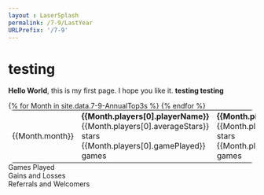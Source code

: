 ```yaml
---
layout : LaserSplash
permalink: /7-9/LastYear
URLPrefix: '/7-9'
---
```

# testing
**Hello World**, this is my first page. I hope you like it.
<b>testing testing </b>
<div class = "container">
  <div class = "row">
    <div class = "col-sm-6">
        <table class = "AnnualTop3s" style = "border-radius:10px; margin:0px">
        {% for Month in site.data.7-9-AnnualTop3s %} 
            <tr> 
                <td class = "MonthHeader">{{Month.month}}</td> 
                <td class = "golden"><b>{{Month.players[0].playerName}}</b>
                    <br/><div class = "SmallBrightNumber"> {{Month.players[0].averageStars}} stars <br/> {{Month.players[0].gamePlayed}} games </div>
                </td>
                <td class = "silver"><b>{{Month.players[1].playerName}}</b>
                    <br/><div class = "SmallBrightNumber"> {{Month.players[1].averageStars}} stars <br/> {{Month.players[1].gamePlayed}} games </div>
                </td>
                <td class = "bronze"><b>{{Month.players[2].playerName}}</b>
                    <br/><div class = "SmallBrightNumber"> {{Month.players[2].averageStars}} stars <br/> {{Month.players[2].gamePlayed}} games </div>
                </td>
            </tr>
        {% endfor %}
        </table>
    </div>
    <div class = "col-sm-6">
        <div class = "genericWrapper genericWrapperOffset LaserCardWrapper7-9"> 
        Games Played
        </div>
        <div class = "genericWrapper LaserCardWrapper7-9"> 
        Gains and Losses
        </div>
        <div class = "genericWrapper genericWrapperOffset LaserCardWrapper7-9"> 
        Referrals and Welcomers
        </div>
    </div>
